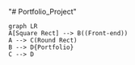 "# Portfolio_Project" 
```mermaid
graph LR
A[Square Rect] --> B((Front-end))
A --> C(Round Rect)
B --> D{Portfolio}
C --> D
```
